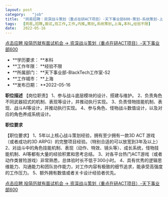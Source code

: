 ```yaml
---
layout:	post
category:	"job"
title:	"网易招聘：资深战斗策划（重点在研ACT项目）-天下事业部600-策划-系统策划-上海本科经验不限"
tags:	[网易,招聘,面试,找工作,工作,内推,策划,系统策划,上海,本科,经验不限]
date:	2022-05-16
---
```


[点击应聘 投简历就有面试机会 -> 资深战斗策划（重点在研ACT项目）-天下事业部600](http://mobile.bole.netease.com/bole/boleDetail?id=20517&employeeId=346f03c3cda5f04c&key=all)



- **学历要求： **本科
- **工作年限： **经验不限
- **所属部门： **天下事业部-BlackTech工作室-S2
- **工作城市： **上海
- **发布日期： **2022-05-16



**职位描述**
【岗位职责】
1、参与战斗底层模块的设计、搭建与维护。
2、负责角色不同武器招式的机制、表现等设计，并推动执行实现。
3、负责怪物技能机制、表现、战斗AI等设计，并推动执行实现。
4、参与角色、怪物战斗数值设计，以及对应的角色养成系统设计。



**职位要求**

【职位要求】
1、5年以上核心战斗策划经验，拥有至少拥有一款3D ACT 游戏（或者成功的3D ARPG）的完整项目经验。（特别合适的可以放宽到3年及以上）
2、对战斗中的角色技能机制、表现（动作、特效、镜头等）、成长系统，怪物技能机制、AI等都有大量的经验积累和思考总结。
3、对各平台热门ACT游戏（或者动作类冒险游戏）非常熟悉，总体验时长不低于300小时。
4、具有优秀的逻辑思维能力、沟通能力和团队协作能力，对工作内容有极致的细节追求，能承受高强度的工作压力。
5、额外拥有数值或者关卡设计经验者优先。



[点击应聘 投简历就有面试机会 -> 资深战斗策划（重点在研ACT项目）-天下事业部600](http://mobile.bole.netease.com/bole/boleDetail?id=20517&employeeId=346f03c3cda5f04c&key=all)